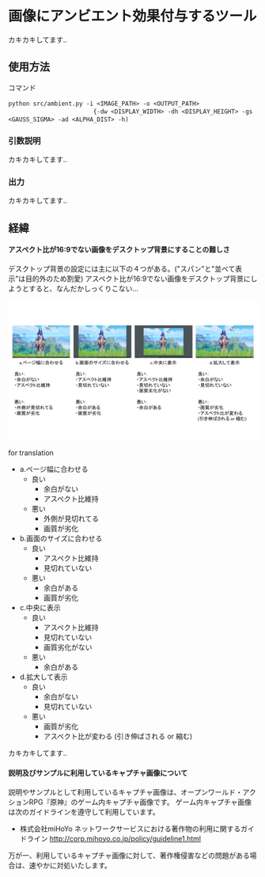 # 画像にアンビエント効果付与するツール

カキカキしてます..

## 使用方法

コマンド
```
python src/ambient.py -i <IMAGE_PATH> -o <OUTPUT_PATH>
                        {-dw <DISPLAY_WIDTH> -dh <DISPLAY_HEIGHT> -gs <GAUSS_SIGMA> -ad <ALPHA_DIST> -h)
```

### 引数説明

カキカキしてます..

### 出力

カキカキしてます..

## 経緯

#### アスペクト比が16:9でない画像をデスクトップ背景にすることの難しさ

デスクトップ背景の設定には主に以下の４つがある。("スパン"と"並べて表示"は目的外のため割愛)
アスペクト比が16:9でない画像をデスクトップ背景にしようとすると、なんだかしっくりこない...

![bad_example](image/bad_ex.jpg)

for translation
- a.ページ幅に合わせる
    - 良い
        - 余白がない
        - アスペクト比維持
    - 悪い
        - 外側が見切れてる
        - 画質が劣化
- b.画面のサイズに合わせる
    - 良い
        - アスペクト比維持
        - 見切れていない
    - 悪い
        - 余白がある
        - 画質が劣化
- c.中央に表示
    - 良い
        - アスペクト比維持
        - 見切れていない
        - 画質劣化がない
    - 悪い
        - 余白がある
- d.拡大して表示
    - 良い
        - 余白がない
        - 見切れていない
    - 悪い
        - 画質が劣化
        - アスペクト比が変わる (引き伸ばされる or 縮む)

カキカキしてます..

#### 説明及びサンプルに利用しているキャプチャ画像について

説明やサンプルとして利用しているキャプチャ画像は、オープンワールド・アクションRPG『原神』のゲーム内キャプチャ画像です。
ゲーム内キャプチャ画像は次のガイドラインを遵守して利用しています。

- 株式会社miHoYo ネットワークサービスにおける著作物の利用に関するガイドライン
    http://corp.mihoyo.co.jp/policy/guideline1.html

万が一、利用しているキャプチャ画像に対して、著作権侵害などの問題がある場合は、速やかに対処いたします。


